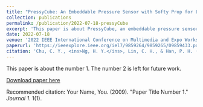 ```yaml
---
title: "PressyCube: An Embeddable Pressure Sensor with Softy Prop for Limb Rehabilitation in Immersive Virtual Reality"
collection: publications
permalink: /publication/2022-07-18-pressyCube
excerpt: 'This paper is about PressyCube, an embeddable pressure sensor collecting physical force data from different types of exercises for home-based rehabilitation'
date: 2022-07-18
venue: '2022 IEEE International Conference on Multimedia and Expo Workshops (ICMEW)'
paperurl: 'https://ieeexplore.ieee.org/iel7/9859264/9859265/09859433.pdf'
citation: 'Chu, C. Y., <ins>Ng, H. Y.</ins>, Lin, C. H., & Han, P. H. (2022, July). &quot;PressyCube: An Embeddable Pressure Sensor with Softy Prop for Limb Rehabilitation in Immersive Virtual Reality.&quot; <i>2022 IEEE International Conference on Multimedia and Expo Workshops (ICMEW)</i>. (pp. 1-1). IEEE.'
---
```

This paper is about the number 1. The number 2 is left for future work.

[Download paper here](https://ieeexplore.ieee.org/iel7/9859264/9859265/09859433.pdf)

Recommended citation: Your Name, You. (2009). "Paper Title Number 1." <i>Journal 1</i>. 1(1).

